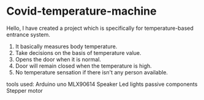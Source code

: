 # Covid-temperature-machine
Hello,
I have created a project which is specifically for temperature-based entrance system.
1. It basically measures body temperature.
2. Take decisions on the basis of temperature value.
3. Opens the door when it is normal.
4. Door will remain closed when the temperature is high.
5. No temperature sensation if there isn't any person available.

tools used:
Arduino uno
MLX90614
Speaker
Led lights
passive components
Stepper motor
